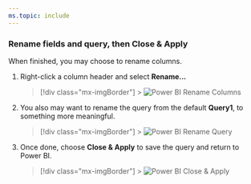 ```yaml
---
ms.topic: include
---
```


### Rename fields and query, then Close & Apply

When finished, you may choose to rename columns.

1.  Right-click a column header and select **Rename...**

    > [!div class="mx-imgBorder"] > ![Power BI Rename Columns](/azure/devops/report/powerbi/media/powerbi-rename-columns.png)

1.  You also may want to rename the query from the default **Query1**, to something more meaningful.

    > [!div class="mx-imgBorder"] > ![Power BI Rename Query](/azure/devops/report/powerbi/media/powerbi-rename-query.png)

1.  Once done, choose **Close & Apply** to save the query and return to Power BI.

    > [!div class="mx-imgBorder"] > ![Power BI Close & Apply](/azure/devops/report/powerbi/media/powerbi-close-apply.png)
